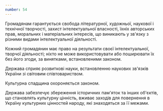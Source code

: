 ```yaml
---
number: 54
---
```


Громадянам гарантується свобода літературної, художньої, наукової і технічної творчості, захист інтелектуальної
власності, їхніх авторських прав, моральних і матеріальних інтересів, що виникають у зв'язку з різними видами
інтелектуальної діяльності.

Кожний громадянин має право на результати своєї інтелектуальної, творчої діяльності; ніхто не може використовувати або
поширювати їх без його згоди, за винятками, встановленими законом.

Держава сприяє розвиткові науки, встановленню наукових зв'язків України зі світовим співтовариством.

Культурна спадщина охороняється законом.

Держава забезпечує збереження історичних пам'яток та інших об'єктів, що становлять культурну цінність, вживає заходів
для повернення в Україну культурних цінностей народу, які знаходяться за її межами.
